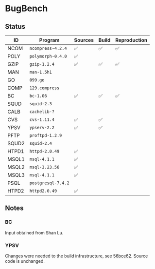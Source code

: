 # BugBench

## Status

| ID    | Program            | Sources | Build | Reproduction |
|-------|--------------------|---------|-------|--------------|
| NCOM  | `ncompress-4.2.4`  | ✅      | ✅    | ✅           |
| POLY  | `polymorph-0.4.0`  | ✅      |       |              |
| GZIP  | `gzip-1.2.4`       | ✅      | ✅    | ✅           |
| MAN   | `man-1.5h1`        |         |       |              |
| GO    | `099.go`           |         |       |              |
| COMP  | `129.compress`     |         |       |              |
| BC    | `bc-1.06`          | ✅      | ✅    | ✅           |
| SQUD  | `squid-2.3`        |         |       |              |
| CALB  | `cachelib-?`       |         |       |              |
| CVS   | `cvs-1.11.4`       | ✅      | ✅    |              |
| YPSV  | `ypserv-2.2`       | ✅      | ✅    |              |
| PFTP  | `proftpd-1.2.9`    |         |       |              |
| SQUD2 | `squid-2.4`        |         |       |              |
| HTPD1 | `httpd-2.0.49`     | ✅      |       |              |
| MSQL1 | `msql-4.1.1`       | ✅      |       |              |
| MSQL2 | `msql-3.23.56`     | ✅      |       |              |
| MSQL3 | `msql-4.1.1`       | ✅      |       |              |
| PSQL  | `postgresql-7.4.2` |         |       |              |
| HTPD2 | `httpd2.0.49`      | ✅      |       |              |

## Notes

### BC

Input obtained from Shan Lu.

### YPSV

Changes were needed to the build infrastructure, see
[56bce62](https://github.com/nicovank/bugbench/commit/56bce62f28f60f1e3f432ec5ced58194938bee28).
Source code is unchanged.

